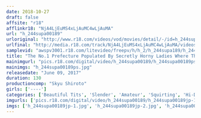 ```yaml
---
date: 2018-10-27
draft: false
affsite: "r18"
afflinkr18: "NjA4LjEuMS4xLjAuMC4wLjAuMA"
url: "h_244supa00189"
urloriginal: "http://www.r18.com/videos/vod/movies/detail/-/id=h_244supa00189"
urlfinal: "http://media.r18.com/track/NjA4LjEuMS4xLjAuMC4wLjAuMA/videos/vod/movies/detail/-/id=h_244supa00189"
samplevid: "awspv3001.r18.com/litevideo/freepv/h/h_2/h_244supa189/h_244supa189_dmb_w.mp4"
title: "The No.1 Prefecture Populated By Secretly Horny Ladies Where The Local Beauty Pageant Winner Gets To Appear In A One Day Only AV!!!"
mainimgurl: "pics.r18.com/digital/video/h_244supa00189/h_244supa00189ps.jpg"
mainimgs: "h_244supa00189ps.jpg"
releasedate: "June 09, 2017"
duration: 130
productioncomp: "Skyu Shiroto"
girls: ['----']
categories: ['Beautiful Tits', 'Slender', 'Amateur', 'Squirting', 'Hi-Def']
imgurls: ['pics.r18.com/digital/video/h_244supa00189/h_244supa00189jp-1.jpg', 'pics.r18.com/digital/video/h_244supa00189/h_244supa00189jp-2.jpg', 'pics.r18.com/digital/video/h_244supa00189/h_244supa00189jp-3.jpg', 'pics.r18.com/digital/video/h_244supa00189/h_244supa00189jp-4.jpg', 'pics.r18.com/digital/video/h_244supa00189/h_244supa00189jp-5.jpg', 'pics.r18.com/digital/video/h_244supa00189/h_244supa00189jp-6.jpg', 'pics.r18.com/digital/video/h_244supa00189/h_244supa00189jp-7.jpg', 'pics.r18.com/digital/video/h_244supa00189/h_244supa00189jp-8.jpg', 'pics.r18.com/digital/video/h_244supa00189/h_244supa00189jp-9.jpg', 'pics.r18.com/digital/video/h_244supa00189/h_244supa00189jp-10.jpg', 'pics.r18.com/digital/video/h_244supa00189/h_244supa00189jp-11.jpg', 'pics.r18.com/digital/video/h_244supa00189/h_244supa00189jp-12.jpg', 'pics.r18.com/digital/video/h_244supa00189/h_244supa00189jp-13.jpg', 'pics.r18.com/digital/video/h_244supa00189/h_244supa00189jp-14.jpg', 'pics.r18.com/digital/video/h_244supa00189/h_244supa00189jp-15.jpg', 'pics.r18.com/digital/video/h_244supa00189/h_244supa00189jp-16.jpg', 'pics.r18.com/digital/video/h_244supa00189/h_244supa00189jp-17.jpg', 'pics.r18.com/digital/video/h_244supa00189/h_244supa00189jp-18.jpg', 'pics.r18.com/digital/video/h_244supa00189/h_244supa00189jp-19.jpg', 'pics.r18.com/digital/video/h_244supa00189/h_244supa00189jp-20.jpg']
imgs: ['h_244supa00189jp-1.jpg', 'h_244supa00189jp-2.jpg', 'h_244supa00189jp-3.jpg', 'h_244supa00189jp-4.jpg', 'h_244supa00189jp-5.jpg', 'h_244supa00189jp-6.jpg', 'h_244supa00189jp-7.jpg', 'h_244supa00189jp-8.jpg', 'h_244supa00189jp-9.jpg', 'h_244supa00189jp-10.jpg', 'h_244supa00189jp-11.jpg', 'h_244supa00189jp-12.jpg', 'h_244supa00189jp-13.jpg', 'h_244supa00189jp-14.jpg', 'h_244supa00189jp-15.jpg', 'h_244supa00189jp-16.jpg', 'h_244supa00189jp-17.jpg', 'h_244supa00189jp-18.jpg', 'h_244supa00189jp-19.jpg', 'h_244supa00189jp-20.jpg']
---
```

